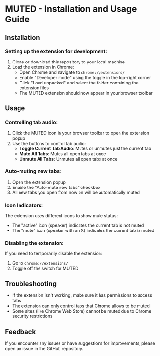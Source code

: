 # MUTED - Installation and Usage Guide

## Installation

### Setting up the extension for development:

1. Clone or download this repository to your local machine
2. Load the extension in Chrome:
   - Open Chrome and navigate to `chrome://extensions/`
   - Enable "Developer mode" using the toggle in the top-right corner
   - Click "Load unpacked" and select the folder containing the extension files
   - The MUTED extension should now appear in your browser toolbar

## Usage

### Controlling tab audio:

1. Click the MUTED icon in your browser toolbar to open the extension popup
2. Use the buttons to control tab audio:
   - **Toggle Current Tab Audio**: Mutes or unmutes just the current tab
   - **Mute All Tabs**: Mutes all open tabs at once
   - **Unmute All Tabs**: Unmutes all open tabs at once

### Auto-muting new tabs:

1. Open the extension popup
2. Enable the "Auto-mute new tabs" checkbox
3. All new tabs you open from now on will be automatically muted

### Icon Indicators:

The extension uses different icons to show mute status:
- The "active" icon (speaker) indicates the current tab is not muted
- The "mute" icon (speaker with an X) indicates the current tab is muted

### Disabling the extension:

If you need to temporarily disable the extension:
1. Go to `chrome://extensions/`
2. Toggle off the switch for MUTED

## Troubleshooting

- If the extension isn't working, make sure it has permissions to access tabs
- The extension can only control tabs that Chrome allows to be muted
- Some sites (like Chrome Web Store) cannot be muted due to Chrome security restrictions

## Feedback

If you encounter any issues or have suggestions for improvements, please open an issue in the GitHub repository. 